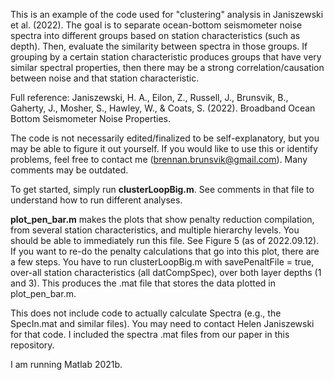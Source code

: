 This is an example of the code used for "clustering" analysis in Janiszewski et al. (2022). The goal is to separate ocean-bottom seismometer noise spectra into different groups based on station characteristics (such as depth). Then, evaluate the similarity between spectra in those groups. If grouping by a certain station characteristic produces groups that have very similar spectral properties, then there may be a strong correlation/causation between noise and that station characteristic.

Full reference: 
Janiszewski, H. A., Eilon, Z., Russell, J., Brunsvik, B., Gaherty, J., Mosher, S., Hawley, W., & Coats, S. (2022). Broadband Ocean Bottom Seismometer Noise Properties.

The code is not necessarily edited/finalized to be self-explanatory, but you may be able to figure it out yourself. If you would like to use this or identify problems, feel free to contact me (brennan.brunsvik@gmail.com). Many comments may be outdated. 

To get started, simply run **clusterLoopBig.m**. See comments in that file to understand how to run different analyses. 

**plot_pen_bar.m** makes the plots that show penalty reduction compilation, from several station characteristics, and multiple hierarchy levels. You should be able to immediately run this file. See Figure 5 (as of 2022.09.12). If you want to re-do the penalty calculations that go into this plot, there are a few steps. You have to run clusterLoopBig.m with savePenaltFile = true, over-all station characteristics (all datCompSpec), over both layer depths (1 and 3). This produces the .mat file that stores the data plotted in plot_pen_bar.m. 

This does not include code to actually calculate Spectra (e.g., the SpecIn.mat and similar files). You may need to contact Helen Janiszewski for that code. I included the spectra .mat files from our paper in this repository. 

I am running Matlab 2021b.
